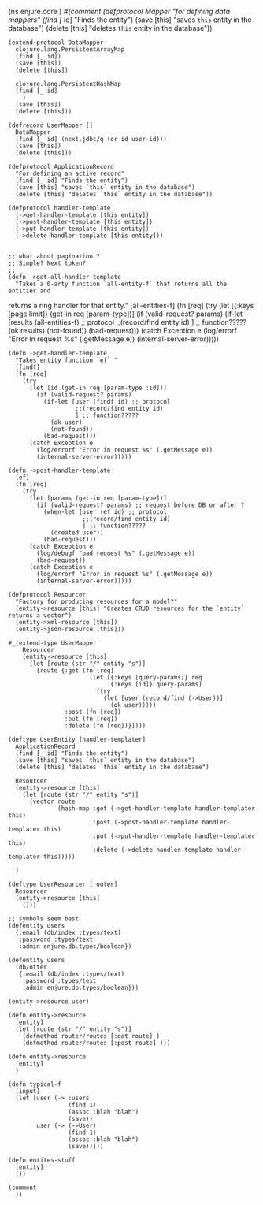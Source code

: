 (ns enjure.core
  )
#_(comment
    (defprotocol Mapper
      "for defining data mappers"
      (find [_ id] "Finds the entity")
      (save [this] "saves `this` entity in the database")
      (delete [this] "deletes `this` entity in the database"))


    (extend-protocol DataMapper
      clojure.lang.PersistentArrayMap
      (find [_ id])
      (save [this])
      (delete [this])

      clojure.lang.PersistentHashMap
      (find [_ id]
        )
      (save [this])
      (delete [this]))

    (defrecord UserMapper []
      DataMapper
      (find [_ id] (next.jdbc/q (or id user-id)))
      (save [this])
      (delete [this]))

    (defprotocol ApplicationRecord
      "For defining an active record"
      (find [_ id] "Finds the entity")
      (save [this] "saves `this` entity in the database")
      (delete [this] "deletes `this` entity in the database"))

    (defprotocol handler-template
      (->get-handler-template [this entity])
      (->post-handler-template [this entity])
      (->put-handler-template [this entity])
      (->delete-handler-template [this entity]))


    ;; what about pagination ?
    ;; Simple? Next token?
    ;;
    (defn ->get-all-handler-template
      "Takes a 0-arty function `all-entity-f` that returns all the entities and
  returns a ring handler for that entity."
      [all-entities-f]
      (fn [req]
        (try
          (let [{:keys [page limit]} (get-in req [param-type])]
            (if (valid-request? params)
              (if-let [results (all-entities-f) ;; protocol
                       ;;(record/find entity id)
                       ] ;; function?????
                (ok results)
                (not-found))
              (bad-request)))
          (catch Exception e
            (log/errorf "Error in request %s" (.getMessage e))
            (internal-server-error)))))

    (defn ->get-handler-template
      "Takes entity function `ef` "
      [findf]
      (fn [req]
        (try
          (let [id (get-in req [param-type :id])]
            (if (valid-request? params)
              (if-let [user (findf id) ;; protocol
                       ;;(record/find entity id)
                       ] ;; function?????
                (ok user)
                (not-found))
              (bad-request)))
          (catch Exception e
            (log/errorf "Error in request %s" (.getMessage e))
            (internal-server-error)))))

    (defn ->post-handler-template
      [ef]
      (fn [req]
        (try
          (let [params (get-in req [param-type])]
            (if (valid-request? params) ;; request before DB or after ?
              (when-let [user (ef id) ;; protocol
                         ;;(record/find entity id)
                         ] ;; function?????
                (created user))
              (bad-request)))
          (catch Exception e
            (log/debugf "bad request %s" (.getMessage e))
            (bad-request))
          (catch Exception e
            (log/errorf "Error in request %s" (.getMessage e))
            (internal-server-error)))))

    (defprotocol Resourcer
      "Factory for producing resources for a model?"
      (entity->resource [this] "Creates CRUD resources for the `entity` returns a vector")
      (entity->xml-resource [this])
      (entity->json-resource [this]))

    #_(extend-type UserMapper
        Resourcer
        (entity->resource [this]
          (let [route (str "/" entity "s")]
            [route {:get (fn [req]
                           (let [{:keys [query-params]} req
                                 {:keys [id]} query-params]
                             (try
                               (let [user (record/find (->User))]
                                 (ok user)))))
                    :post (fn [req])
                    :put (fn [req])
                    :delete (fn [req])}])))

    (deftype UserEntity [handler-templater]
      ApplicationRecord
      (find [_ id] "Finds the entity")
      (save [this] "saves `this` entity in the database")
      (delete [this] "deletes `this` entity in the database")

      Resourcer
      (entity->resource [this]
        (let [route (str "/" entity "s")]
          (vector route
                  (hash-map :get (->get-handler-template handler-templater this)
                            :post (->post-handler-template handler-templater this)
                            :put (->put-handler-template handler-templater this)
                            :delete (->delete-handler-template handler-templater this)))))

      )

    (deftype UserResourcer [router]
      Resourcer
      (entity->resource [this]
        ()))

    ;; symbols seem best
    (defentity users
      {:email (db/index :types/text)
       :password :types/text
       :admin enjure.db.types/boolean})

    (defentity users
      (db/otter
       {:email (db/index :types/text)
        :password :types/text
        :admin enjure.db.types/boolean}))

    (entity->resource user)

    (defn entity->resource
      [entity]
      (let [route (str "/" entity "s")]
        (defmethod router/routes [:get route] )
        (defmethod router/routes [:post route] )))

    (defn entity->resource
      [entity]
      )

    (defn typical-f
      [input]
      (let [user (-> :users
                     (find 1)
                     (assoc :blah "blah")
                     (save))
            user (-> (->User)
                     (find 1)
                     (assoc :blah "blah")
                     (save))]))

    (defn entites-stuff
      [entity]
      ())

    (comment
      ))
